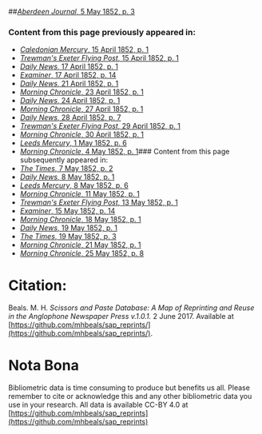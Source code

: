 ##[*Aberdeen Journal*, 5 May 1852, p. 3](https://mhbeals.github.io/sap_html/Aberdeen-Journal/Aberdeen-Journal-5-May-1852-p-3)

### Content from this page previously appeared in:
+ [*Caledonian Mercury*, 15 April 1852, p. 1](https://mhbeals.github.io/sap_html/Caledonian-Mercury/Caledonian-Mercury-15-April-1852-p-1)
+ [*Trewman's Exeter Flying Post*, 15 April 1852, p. 1](https://mhbeals.github.io/sap_html/Trewman's-Exeter-Flying-Post/Trewman's-Exeter-Flying-Post-15-April-1852-p-1)
+ [*Daily News*, 17 April 1852, p. 1](https://mhbeals.github.io/sap_html/Daily-News/Daily-News-17-April-1852-p-1)
+ [*Examiner*, 17 April 1852, p. 14](https://mhbeals.github.io/sap_html/Examiner/Examiner-17-April-1852-p-14)
+ [*Daily News*, 21 April 1852, p. 1](https://mhbeals.github.io/sap_html/Daily-News/Daily-News-21-April-1852-p-1)
+ [*Morning Chronicle*, 23 April 1852, p. 1](https://mhbeals.github.io/sap_html/Morning-Chronicle/Morning-Chronicle-23-April-1852-p-1)
+ [*Daily News*, 24 April 1852, p. 1](https://mhbeals.github.io/sap_html/Daily-News/Daily-News-24-April-1852-p-1)
+ [*Morning Chronicle*, 27 April 1852, p. 1](https://mhbeals.github.io/sap_html/Morning-Chronicle/Morning-Chronicle-27-April-1852-p-1)
+ [*Daily News*, 28 April 1852, p. 7](https://mhbeals.github.io/sap_html/Daily-News/Daily-News-28-April-1852-p-7)
+ [*Trewman's Exeter Flying Post*, 29 April 1852, p. 1](https://mhbeals.github.io/sap_html/Trewman's-Exeter-Flying-Post/Trewman's-Exeter-Flying-Post-29-April-1852-p-1)
+ [*Morning Chronicle*, 30 April 1852, p. 1](https://mhbeals.github.io/sap_html/Morning-Chronicle/Morning-Chronicle-30-April-1852-p-1)
+ [*Leeds Mercury*, 1 May 1852, p. 6](https://mhbeals.github.io/sap_html/Leeds-Mercury/Leeds-Mercury-1-May-1852-p-6)
+ [*Morning Chronicle*, 4 May 1852, p. 1](https://mhbeals.github.io/sap_html/Morning-Chronicle/Morning-Chronicle-4-May-1852-p-1)### Content from this page subsequently appeared in:
+ [*The Times*, 7 May 1852, p. 2](https://mhbeals.github.io/sap_html/The-Times/The-Times-7-May-1852-p-2)
+ [*Daily News*, 8 May 1852, p. 1](https://mhbeals.github.io/sap_html/Daily-News/Daily-News-8-May-1852-p-1)
+ [*Leeds Mercury*, 8 May 1852, p. 6](https://mhbeals.github.io/sap_html/Leeds-Mercury/Leeds-Mercury-8-May-1852-p-6)
+ [*Morning Chronicle*, 11 May 1852, p. 1](https://mhbeals.github.io/sap_html/Morning-Chronicle/Morning-Chronicle-11-May-1852-p-1)
+ [*Trewman's Exeter Flying Post*, 13 May 1852, p. 1](https://mhbeals.github.io/sap_html/Trewman's-Exeter-Flying-Post/Trewman's-Exeter-Flying-Post-13-May-1852-p-1)
+ [*Examiner*, 15 May 1852, p. 14](https://mhbeals.github.io/sap_html/Examiner/Examiner-15-May-1852-p-14)
+ [*Morning Chronicle*, 18 May 1852, p. 1](https://mhbeals.github.io/sap_html/Morning-Chronicle/Morning-Chronicle-18-May-1852-p-1)
+ [*Daily News*, 19 May 1852, p. 1](https://mhbeals.github.io/sap_html/Daily-News/Daily-News-19-May-1852-p-1)
+ [*The Times*, 19 May 1852, p. 3](https://mhbeals.github.io/sap_html/The-Times/The-Times-19-May-1852-p-3)
+ [*Morning Chronicle*, 21 May 1852, p. 1](https://mhbeals.github.io/sap_html/Morning-Chronicle/Morning-Chronicle-21-May-1852-p-1)
+ [*Morning Chronicle*, 25 May 1852, p. 8](https://mhbeals.github.io/sap_html/Morning-Chronicle/Morning-Chronicle-25-May-1852-p-8)
                    
# Citation: 

Beals. M. H. *Scissors and Paste Database: A Map of Reprinting and Reuse in the Anglophone Newspaper Press v.1.0.1.* 2 June 2017. Available at [https://github.com/mhbeals/sap_reprints/](https://github.com/mhbeals/sap_reprints/). 
                    
# Nota Bona

Bibliometric data is time consuming to produce but benefits us all. Please remember to cite or acknowledge this and any other bibliometric data you use in your research. All data is available CC-BY 4.0 at [https://github.com/mhbeals/sap_reprints](https://github.com/mhbeals/sap_reprints)